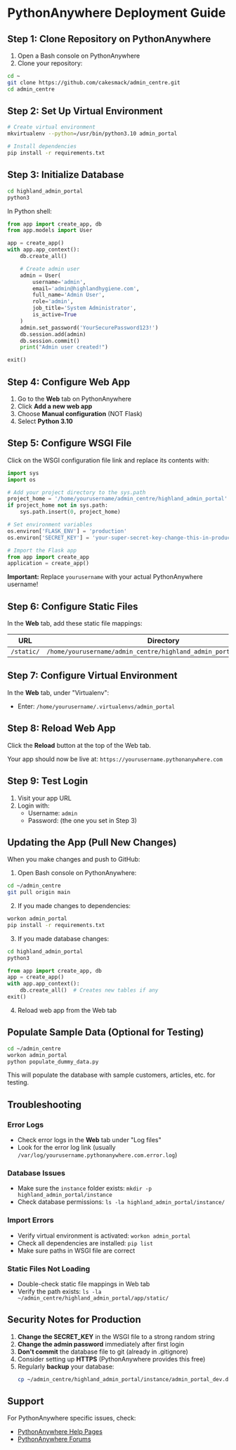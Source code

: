 # PythonAnywhere Deployment Guide

## Step 1: Clone Repository on PythonAnywhere

1. Open a Bash console on PythonAnywhere
2. Clone your repository:
```bash
cd ~
git clone https://github.com/cakesmack/admin_centre.git
cd admin_centre
```

## Step 2: Set Up Virtual Environment

```bash
# Create virtual environment
mkvirtualenv --python=/usr/bin/python3.10 admin_portal

# Install dependencies
pip install -r requirements.txt
```

## Step 3: Initialize Database

```bash
cd highland_admin_portal
python3
```

In Python shell:
```python
from app import create_app, db
from app.models import User

app = create_app()
with app.app_context():
    db.create_all()

    # Create admin user
    admin = User(
        username='admin',
        email='admin@highlandhygiene.com',
        full_name='Admin User',
        role='admin',
        job_title='System Administrator',
        is_active=True
    )
    admin.set_password('YourSecurePassword123!')
    db.session.add(admin)
    db.session.commit()
    print("Admin user created!")

exit()
```

## Step 4: Configure Web App

1. Go to the **Web** tab on PythonAnywhere
2. Click **Add a new web app**
3. Choose **Manual configuration** (NOT Flask)
4. Select **Python 3.10**

## Step 5: Configure WSGI File

Click on the WSGI configuration file link and replace its contents with:

```python
import sys
import os

# Add your project directory to the sys.path
project_home = '/home/yourusername/admin_centre/highland_admin_portal'
if project_home not in sys.path:
    sys.path.insert(0, project_home)

# Set environment variables
os.environ['FLASK_ENV'] = 'production'
os.environ['SECRET_KEY'] = 'your-super-secret-key-change-this-in-production'

# Import the Flask app
from app import create_app
application = create_app()
```

**Important:** Replace `yourusername` with your actual PythonAnywhere username!

## Step 6: Configure Static Files

In the **Web** tab, add these static file mappings:

| URL | Directory |
|-----|-----------|
| `/static/` | `/home/yourusername/admin_centre/highland_admin_portal/app/static/` |

## Step 7: Configure Virtual Environment

In the **Web** tab, under "Virtualenv":
- Enter: `/home/yourusername/.virtualenvs/admin_portal`

## Step 8: Reload Web App

Click the **Reload** button at the top of the Web tab.

Your app should now be live at: `https://yourusername.pythonanywhere.com`

## Step 9: Test Login

1. Visit your app URL
2. Login with:
   - Username: `admin`
   - Password: (the one you set in Step 3)

## Updating the App (Pull New Changes)

When you make changes and push to GitHub:

1. Open Bash console on PythonAnywhere:
```bash
cd ~/admin_centre
git pull origin main
```

2. If you made changes to dependencies:
```bash
workon admin_portal
pip install -r requirements.txt
```

3. If you made database changes:
```bash
cd highland_admin_portal
python3
```
```python
from app import create_app, db
app = create_app()
with app.app_context():
    db.create_all()  # Creates new tables if any
exit()
```

4. Reload web app from the Web tab

## Populate Sample Data (Optional for Testing)

```bash
cd ~/admin_centre
workon admin_portal
python populate_dummy_data.py
```

This will populate the database with sample customers, articles, etc. for testing.

## Troubleshooting

### Error Logs
- Check error logs in the **Web** tab under "Log files"
- Look for the error log link (usually `/var/log/yourusername.pythonanywhere.com.error.log`)

### Database Issues
- Make sure the `instance` folder exists: `mkdir -p highland_admin_portal/instance`
- Check database permissions: `ls -la highland_admin_portal/instance/`

### Import Errors
- Verify virtual environment is activated: `workon admin_portal`
- Check all dependencies are installed: `pip list`
- Make sure paths in WSGI file are correct

### Static Files Not Loading
- Double-check static file mappings in Web tab
- Verify the path exists: `ls -la ~/admin_centre/highland_admin_portal/app/static/`

## Security Notes for Production

1. **Change the SECRET_KEY** in the WSGI file to a strong random string
2. **Change the admin password** immediately after first login
3. **Don't commit** the database file to git (already in .gitignore)
4. Consider setting up **HTTPS** (PythonAnywhere provides this free)
5. Regularly **backup** your database:
   ```bash
   cp ~/admin_centre/highland_admin_portal/instance/admin_portal_dev.db ~/backups/db_backup_$(date +%Y%m%d).db
   ```

## Support

For PythonAnywhere specific issues, check:
- [PythonAnywhere Help Pages](https://help.pythonanywhere.com/)
- [PythonAnywhere Forums](https://www.pythonanywhere.com/forums/)
